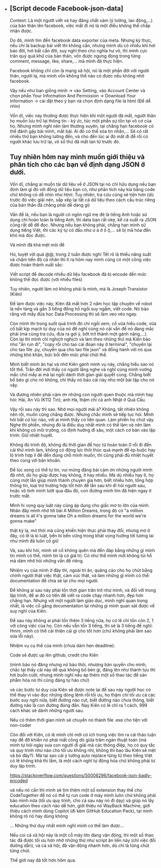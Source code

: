 - [Script decode Facebook-json-data]
  ---
  
  Context: Là một người viết và hay đăng chất xám (ý tưởng, lao động,...) của bản thân lên facebook, việc mất đi nó là một điều không thể chấp nhận được. 
  
  Do đó, mình tìm đến facebook data exporter của meta. Nhưng kỳ thực, nếu chỉ là backup bài viết thì không cần, nhưng mình dù có nhiều khi hơi báo đời, hơi bất cần đời, suy nghĩ theo chủ nghĩa hư vô, thì mình cực trân quý quá khứ của bản thân, vốn được ngưng đọng trong từng comment, message, like, share,... mà mình đã thực hiện. 
  
  Facebook không chỉ còn là mạng xã hội, nó là một phần đời với người thân, người lạ, mà mình vốn không thể nào có được nếu không nhờ facebook.
  
  Vậy nếu như bạn giống mình -> vào Setting, vào Account Center và chọn phần Your Information And Permission -> Download Your Information -> cài đặt theo ý bạn và chọn định dạng file là html (Để dễ nhìn)
  
  Vốn dĩ, việc này thường được thực hiện khi một người đã mất, người thân họ muốn lưu trữ lại thông tin - ký ức, tức một phần sự tồn tại vô cơ của họ. Nhưng mình nghĩ nên làm thường xuyên, tại chẳng hạn facebook có thể đánh gậy bài mình, mất bài. Ai đó có thể xóa tin nhắn,... Sẽ có rất nhiều thứ bạn không lường đến, và cho đến lúc ai đó mất đi để rồi có người khác lưu trữ lại, vô số thứ đã mất tan từ trước đó. 
  
  Tuy nhiên hôm nay mình muốn giới thiệu và phân tích cho các bạn về định dạng JSON ở dưới. 
  ---
  
  Vốn dĩ, chẳng ai muốn tải dữ liệu về ở JSON tại nó chỉ hữu dụng nếu bạn định làm gì đó với đống dữ liệu bạn có, như phân tích này kia bằng code chứ không có dễ nhìn như html. Tuy nhiên, tra cứu cũng sẽ tiện hơn (dù trước đó việc giải nén, sắp xếp lại tất cả dữ liệu theo cách cấu trúc riêng của bản thân đã chẳng phải dễ dàng gì)
  
  Vấn đề là, nếu bạn là người có ngôn ngữ mẹ đẻ là tiếng Anh hoặc sử dụng chỉ hoàn toàn là tiếng Anh, thì data bạn rất oke, kể cả xuất ra JSON cũng rất dễ để đọc. Nhưng nếu bạn không phải, chẳng hạn mình sử dụng tiếng Việt, thì các ký tự có dấu như ư á ớ ồ ộ,... sẽ bị mã hóa đến khó mà đọc được. 
  
  Và mình đã khá mệt mỏi để 
  
  Hú, tuyệt vời quá @@, trong 2 tuần được nghỉ Tết rõ là thiếu năng suất và chậm tiến độ cá nhân thì ít ra hôm nay mình cũng có một công việc được hoàn thành xuất sắc: 
  
  Viết script để decode nhiều dữ liệu facebook đã bị encode đến mức không thể đọc được (với nhiều files) 
  
  Tuy nhiên, người làm nó không phải là mình, mà là Joseph Transistor (Kiên)
  
  Để làm được việc này, Kiên đã mất hơn 2 năm học tập chuyên về robot là nền tảng và gần 3 tiếng đồng hồ ngồi suy ngẫm, viết code. Nó bảo rằng với mấy đứa học Data Processing thì sẽ làm veo véo ngay. 
  
  Còn mình thì trong suốt quá trình đó chỉ ngồi xem, cố vừa hiểu code, vừa cố bắt kịp mạch tư duy của nó để nghĩ cùng nó cái vấn đề nó đang mắc phải (mà cùng tra cứu, đưa ra gợi ý, bớt trở thành một gánh nặng,...). Còn lại thì mình chỉ nghịch nghịch và làm theo những thứ mà Kiên bảo như "ấn run đi", "copy rồi cho tao cái đoạn này ở terminal", "chuyển lại cho tao file .py, chuyển qua cho tao file json" và đồng hành với nó qua những khó khăn, bức bối đến mức phải chửi thề.
  
  Mình biết mình ăn hại và nhờ Kiên gánh mình vụ này, chẳng hiểu sao nó tốt thế. Trần đời mới thấy có người lắng nghe và nghĩ cùng mình vướng mắc chứ mấy ai mà lại ngồi dành thời gian giải quyết cùng. Chẳng biết bổ béo gì cho nó không, chỉ thấy nó bảo cái này như một bài tập cho nó vậy. 
  
  Và đương nhiên phải cảm ơn những con người quen thuộc mà mình hay hỏi: Hải, An Vũ (K112 Tin); anh Hà, thậm chí cả anh Nhật ở Quả Cầu. 
  
  Vậy rồi sau này thì sao. Nhờ mọi người mãi à? Không, tất nhiên không nên rồi, muốn cũng chẳng được. Nhưng chắc mình sẽ tiếp tục hỏi. Mình hỏi bất cứ lúc nào, với ai mình thấy có liên quan. Làm phiền họ chút vậy. Nghe thì phiền, nhưng đó là điều duy nhất mình có thể làm và nên làm khi không có môi trường, có định hướng đi sâu, một cách cơ bản vào lập trình: Giữ nhiệt huyết. 
  
  Không đủ trình độ, không đủ thời gian để học từ hoàn toàn 0 rồi đi đến cái thứ mình làm, không có động lực thôi thúc quá mạnh để ép buộc hay lộ trình hợp lí để đến đúng chỗ mình muốn, thì cũng phải đủ nhiệt huyết theo cùng với băn khoăn.
  
  Để lúc xong có thể tự tin, vui mừng đăng bài cảm ơn những người mình đã nhờ, dù họ giúp được hay không, ít hay nhiều. Mà dù nhiều hay ít, họ cũng một lần giúp mình thành chuyên gia hơn, biết nhiều hơn, tổng hợp thông tin, loại trừ trường hợp tốt hơn để lần sau khi đi hỏi người sau, hoặc vô tình mình lướt qua đâu đó, con đường mình tìm đã hiện ngay ở trước mắt. 
  
  Mình hi vọng quy luật này cũng áp dụng cho giấc mơ to lớn của mình. Nhân đây mình nhớ tới bài A Million Dreams, trong đó có 
  "a million dreams is all it's gonna take
  Oh a million dreams for the world we're gonna make"
  
  thật kỳ lạ, mơ thôi mà cũng khiến hiện thực phải thay đổi, nhưng mơ ở đây, có lẽ là kỉ luật, bền bỉ bền vững trong khát vọng hướng tới tương lai như mình đã luôn cố giữ
  
  Và, sau khi hỏi, mình sẽ cố không quên mà đền đáp bằng những gì mình tin mình có thể, mình tin là có giá trị. Có như thế mình mới không tủi hổ mà dám nhờ hỏi những vấn đề riêng. 
  
  Nhiệm vụ của mình ở đây thì, ngoài tri ân, quảng cáo cho họ chút bằng chính người thật việc thật, cảm xúc thật, và làm những gì mình có thể: documentation để chia sẻ lại cho mọi người. 
  
  Để không ai sau này phải tốn thời gian trăn trở như mình, và đối với trong lập trình, để ai đó có tiền đề viết ra code chạy nhanh hơn, đẹp hơn chẳng hạn. Nhưng với một người làm giáo dục, mình nghĩ quan trọng nhất, là việc cố gắng documentation lại những gì mình quan sát được về suy nghĩ của Kiên. 
  
  Để sau này không ai phải tốn thêm 3 tiếng nữa, họ có lẽ chỉ tốn còn 2, 1 với công việc của họ. Còn nếu vẫn tốn 3 tiếng, thì sẽ là 3 tiếng để nghĩ: Hmm, mình có thể cải thiện cái gì cho tốt hơn (chứ không phải làm sao sửa lỗi này). 
  
  Nhiệm vụ cụ thể của mình (chưa dám hẹn deadline): 
  
  Code sẽ được up lên github, credit cho Kiên 
  
  (mình bảo nó đăng nhưng nó bảo thôi, nhượng bản quyền cho mình, chắc tại thấy cái này dễ quá không bõ bèn gì, đăng lên như thành tựu thì hơi buồn cười, nhưng mình nghĩ nếu áp thêm một số thao tác để sản phẩm hóa nó thì cũng đáng tự hào chứ) 
  
  và các bước tư duy của Kiên sẽ được note lại để sau này người học có thể thay vì vào đọc những dòng lệnh rồi tối ưu, họ thậm chí tối ưu cả các bước suy nghĩ nữa, biết đường nào cụt, biết đường nào chưa thông, biết đường nào là con đường đúng đắn. Nay Kiên có lẽ chỉ ra 1 cách, 999 cách khác sẽ dành những người sau.
  
  Nếu có thêm thời gian mình sẽ chuyển nó thành file .exe cho tiện với non-coder 
  
  Còn đối với Kiên, có lẽ mình chỉ mới có ích trong việc tìm ra cái thảo luận này để đỡ khiến nó phải mất công dò giữa trăm ngàn thuật toán (mà mình tự hỏi ngày xưa con người đi giải mã các thông điệp, họ có quy tắc và quy trình như nào cho tối ưu không nhỉ, không thì bao lâu Kiên sẽ mệt và bỏ đây?). Mà tại sao cái ý tưởng auto replace từng từ theo tiếng Việt có lẽ không khả thi lắm, là một cách nghĩ tự động hóa chứ không phải tư duy lập trình.
  
  https://stackoverflow.com/questions/50008296/facebook-json-badly-encoded
  
  và nếu nó cần thì mình sẽ tìm thêm một số extension thay thế cho CodeTogether để nó có thể tự run code ở máy mình luôn chứ không phải bảo mình nữa (tối ưu quy trình, cho cả sau này nó đi dạy) và giúp nó lấy education theo cách nào dễ hơn, giới thiệu nó WayBack Machine, giới thiệu cách mình dùng Copilot (đi kèm GitHub Education Pack), tại mình không rõ nó hay dùng không
  
  ... Những thứ duy nhất mình nghĩ mình có thể làm được...
  
  Nếu coi cả xã hội này là một cỗ máy lớn đang vận động, thì một số thao tác đã được tối ưu hơn nhờ những thứ như script ăn liền này (chỉ việc đổi đường dẫn), và cả xã hội, đã vận động nhanh hơn, dù chỉ là từng chút từng chút. 
  
  Thế giới nay đã tốt hơn hôm qua.